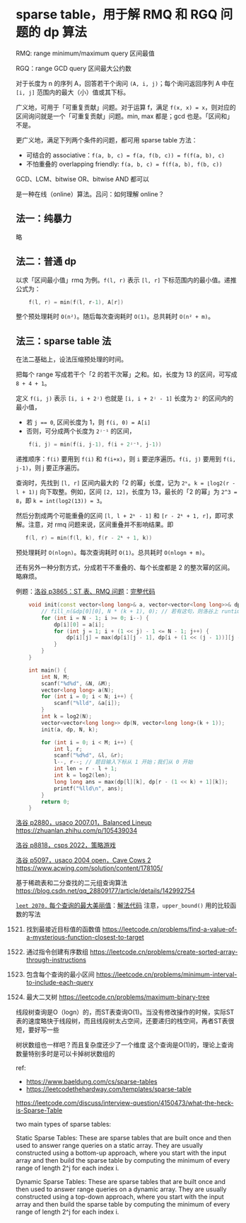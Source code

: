 # sparse table，用于解 RMQ 和 RGQ 问题的 dp 算法

RMQ: range minimum/maximum query 区间最值

RGQ：range GCD query 区间最大公约数

对于长度为 n 的序列 A，回答若干个询问 `(A, i, j)`；每个询问返回序列 A 中在 `[i, j]` 范围内的最大（小）值或其下标。

广义地，可用于「可重复贡献」问题。对于运算 f，满足 `f(x, x) = x`，则对应的区间询问就是一个「可重复贡献」问题。min, max 都是；gcd 也是。「区间和」不是。

更广义地，满足下列两个条件的问题，都可用 sparse table 方法：
- 可结合的 associative：`f(a, b, c) = f(a, f(b, c)) = f(f(a, b), c)`
- 不怕重叠的 overlapping friendly: `f(a, b, c) = f(f(a, b), f(b, c))`

GCD、LCM、bitwise OR、bitwise AND 都可以

是一种在线（online）算法。吕问：如何理解 online？

## 法一：纯暴力

略

## 法二：普通 dp

以求「区间最小值」rmq 为例。`f(l, r)` 表示 `[l, r]` 下标范围内的最小值。递推公式为：

```cpp
    f(l, r) = min(f(l, r-1), A[r])
```

整个预处理耗时 `O(n²)`。随后每次查询耗时 `O(1)`。总共耗时 `O(n² + m)`。

## 法三：sparse table 法

在法二基础上，设法压缩预处理的时间。

把每个 range 写成若干个「2 的若干次幂」之和。如，长度为 13 的区间，可写成 `8 + 4 + 1`。

定义 `f(i, j)` 表示 `[i, i + 2ʲ)` 也就是 `[i, i + 2ʲ - 1]` 长度为 `2ʲ` 的区间内的最小值，
- 若 `j == 0`, 区间长度为 1，则 `f(i, 0) = A[i]`
- 否则，可分成两个长度为 `2ʲ⁻¹` 的区间，

```cpp
    f(i, j) = min(f(i, j-1), f(i + 2ʲ⁻¹, j-1))
```

递推顺序：`f(i)` 要用到 `f(i)` 和 `f(i+x)`，则 `i` 要逆序遍历。`f(i, j)` 要用到 `f(i, j-1)`，则 j 要正序遍历。

查询时，先找到 `[l, r]` 区间内最大的「2 的幂」长度，记为 `2ᵏ`。`k = ⌊log2(r - l + 1)⌋` 向下取整。例如，区间 `[2, 12]`，长度为 13，最长的「2 的幂」为 `2^3 = 8`，即 `k = int(log2(13)) = 3`。

然后分割成两个可能重叠的区间 `[l, l + 2ᵏ - 1]` 和 `[r - 2ᵏ + 1, r]`，即可求解。注意，对 rmq 问题来说，区间重叠并不影响结果。即

```c++
   f(l, r) = min(f(l, k), f(r - 2ᵏ + 1, k))
```

预处理耗时 `O(nlogn)`。每次查询耗时 `O(1)`。总共耗时 `O(nlogn + m)`。

还有另外一种分割方式，分成若干不重叠的、每个长度都是 2 的整次幂的区间。略麻烦。

例题：[洛谷 p3865：ST 表、RMQ 问题](https://www.luogu.com.cn/problem/P3865)：[完整代码](code/luogu-p3865-sparse-table-rmq-max.cpp)

```cpp
    void init(const vector<long long>& a, vector<vector<long long>>& dp, int N, int k) {
        // fill_n(&dp[0][0], N * (k + 1), 0); // 若有这句，则洛谷上 runtime error，不知为何
        for (int i = N - 1; i >= 0; i--) {
            dp[i][0] = a[i];
            for (int j = 1; i + (1 << j) - 1 <= N - 1; j++) {
                dp[i][j] = max(dp[i][j - 1], dp[i + (1 << (j - 1))][j - 1]);
            }
        }
    }

    int main() {
        int N, M;
        scanf("%d%d", &N, &M);
        vector<long long> a(N);
        for (int i = 0; i < N; i++) {
            scanf("%lld", &a[i]);
        }
        int k = log2(N);
        vector<vector<long long>> dp(N, vector<long long>(k + 1));
        init(a, dp, N, k);

        for (int i = 0; i < M; i++) {
            int l, r;
            scanf("%d%d", &l, &r);
            l--, r--; // 题目输入下标从 1 开始；我们从 0 开始
            int len = r - l + 1;
            int k = log2(len);
            long long ans = max(dp[l][k], dp[r - (1 << k) + 1][k]);
            printf("%lld\n", ans);
        }
        return 0;
    }
```

[洛谷 p2880，usaco 2007.01，Balanced Lineup](https://www.luogu.com.cn/problem/P2880)
https://zhuanlan.zhihu.com/p/105439034

[洛谷 p8818，csps 2022，策略游戏](https://www.luogu.com.cn/problem/P8818)

[洛谷 p5097，usaco 2004 open，Cave Cows 2](https://www.luogu.com.cn/problem/P5097)
https://www.acwing.com/solution/content/178105/

基于稀疏表和二分查找的二元组查询算法 https://blog.csdn.net/qq_28809177/article/details/142992754

[`leet 2070.` 每个查询的最大美丽值](https://leetcode.cn/problems/most-beautiful-item-for-each-query)：[解法代码](code/luogu-p2070-most-beautifuls.cpp) 注意，`upper_bound()` 用的比较函数的写法

1521. 找到最接近目标值的函数值
https://leetcode.cn/problems/find-a-value-of-a-mysterious-function-closest-to-target

1649. 通过指令创建有序数组
https://leetcode.cn/problems/create-sorted-array-through-instructions

1851. 包含每个查询的最小区间
https://leetcode.cn/problems/minimum-interval-to-include-each-query

654. 最大二叉树
https://leetcode.cn/problems/maximum-binary-tree


线段树查询是O（logn）的，而ST表查询O(1)。当没有修改操作的时候，实际ST表的速度略快于线段树，而且线段树太占空间，还要递归的栈空间，再者ST表很短，要好写一些

树状数组也一样吧？而且复杂度还少了一个维度
这个查询是O(1)的，理论上查询数量特别多时是可以卡掉树状数组的


ref:
- https://www.baeldung.com/cs/sparse-tables
- https://leetcodethehardway.com/templates/sparse-table

https://leetcode.com/discuss/interview-question/4150473/what-the-heck-is-Sparse-Table

 two main types of sparse tables:

Static Sparse Tables: These are sparse tables that are built once and then used to answer range queries on a static array. They are usually constructed using a bottom-up approach, where you start with the input array and then build the sparse table by computing the minimum of every range of length 2^j for each index i.

Dynamic Sparse Tables: These are sparse tables that are built once and then used to answer range queries on a dynamic array. They are usually constructed using a top-down approach, where you start with the input array and then build the sparse table by computing the minimum of every range of length 2^j for each index i.